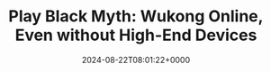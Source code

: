 ---
title: "Play Black Myth: Wukong Online, Even without High-End Devices"
description: "Learn how to play Black Myth: Wukong online without a high-end PC. This guide shows how to use GeForce NOW to enjoy the game on any device with a stable internet connection."
image: "images/post/2024/08/image-14.png"
date: "2024-08-22T08:01:22+0000"
categories: ["Resources"]
tags: ["Black Myth: Wukong", "cloud gaming", "Game Science", "GeForce NOW", "Nvidia", "Steam"]
type: "regular" # available types: [featured/regular]
draft: false
sitemapExclude: false
---